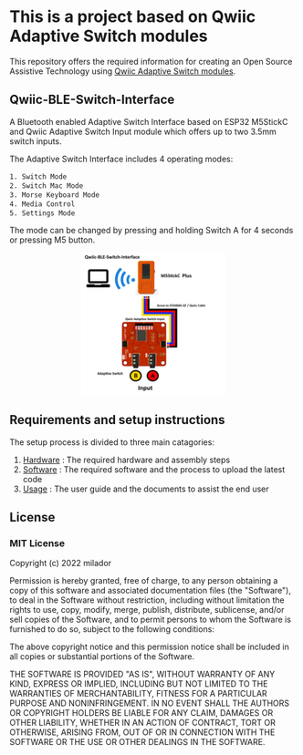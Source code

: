 # This is a project based on Qwiic Adaptive Switch modules
This repository offers the required information for creating an Open Source Assistive Technology using [Qwiic Adaptive Switch modules](https://github.com/milador/Qwiic-Adaptive-Switch).

## Qwiic-BLE-Switch-Interface

A Bluetooth enabled Adaptive Switch Interface based on ESP32 M5StickC and Qwiic Adaptive Switch Input module which offers up to two 3.5mm switch inputs. 

The Adaptive Switch Interface includes 4 operating modes: 

    1. Switch Mode
    2. Switch Mac Mode  
    3. Morse Keyboard Mode
    4. Media Control 
    5. Settings Mode
	
The mode can be changed by pressing and holding Switch A for 4 seconds or pressing M5 button.

<p align="center">
<img align="center" src="./Resources/Images/Qwiic_BLE_Switch_Interface.png" width="50%" height="50%" alt="Setup Diagram"/>
</p>

## Requirements and setup instructions 
The setup process is divided to three main catagories:

  1. [Hardware](./Hardware/) : The required hardware and assembly steps
  2. [Software](./Software/) : The required software and the process to upload the latest code
  3. [Usage](./Usage/) : The user guide and the documents to assist the end user


## License

### MIT License

Copyright (c) 2022 milador

Permission is hereby granted, free of charge, to any person obtaining a copy of this software and associated documentation files (the "Software"), to deal in the Software without restriction, including without limitation the rights to use, copy, modify, merge, publish, distribute, sublicense, and/or sell copies of the Software, and to permit persons to whom the Software is furnished to do so, subject to the following conditions:

The above copyright notice and this permission notice shall be included in all copies or substantial portions of the Software.

THE SOFTWARE IS PROVIDED "AS IS", WITHOUT WARRANTY OF ANY KIND, EXPRESS OR IMPLIED, INCLUDING BUT NOT LIMITED TO THE WARRANTIES OF MERCHANTABILITY, FITNESS FOR A PARTICULAR PURPOSE AND NONINFRINGEMENT. IN NO EVENT SHALL THE AUTHORS OR COPYRIGHT HOLDERS BE LIABLE FOR ANY CLAIM, DAMAGES OR OTHER LIABILITY, WHETHER IN AN ACTION OF CONTRACT, TORT OR OTHERWISE, ARISING FROM, OUT OF OR IN CONNECTION WITH THE SOFTWARE OR THE USE OR OTHER DEALINGS IN THE SOFTWARE.

